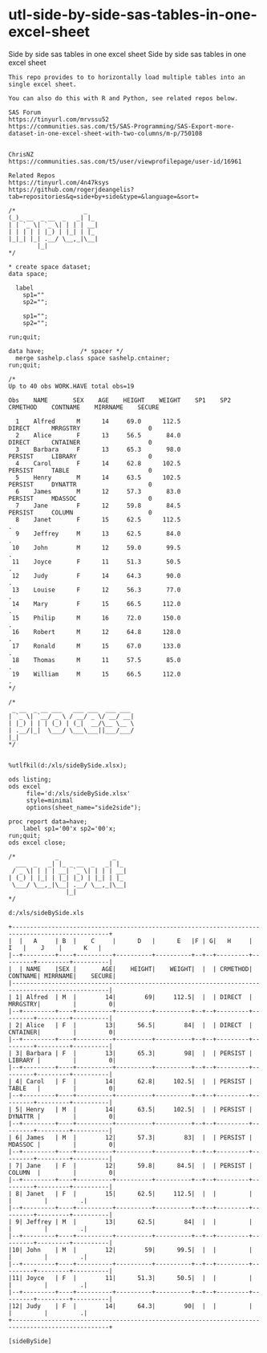 # utl-side-by-side-sas-tables-in-one-excel-sheet
Side by side sas tables in one excel sheet 
    Side by side sas tables in one excel sheet

    This repo provides to to horizontally load multiple tables into an single excel sheet.

    You can also do this with R and Python, see related repos below.

    SAS Forum
    https://tinyurl.com/mrvssu52
    https://communities.sas.com/t5/SAS-Programming/SAS-Export-more-dataset-in-one-excel-sheet-with-two-columns/m-p/750108


    ChrisNZ
    https://communities.sas.com/t5/user/viewprofilepage/user-id/16961

    Related Repos
    https://tinyurl.com/4n47ksys
    https://github.com/rogerjdeangelis?tab=repositories&q=side+by+side&type=&language=&sort=

    /*                   _
    (_)_ __  _ __  _   _| |_
    | | `_ \| `_ \| | | | __|
    | | | | | |_) | |_| | |_
    |_|_| |_| .__/ \__,_|\__|
            |_|
    */

    * create space dataset;
    data space;

      label
        sp1=""
        sp2="";

        sp1="";
        sp2="";

    run;quit;

    data have;          /* spacer */
      merge sashelp.class space sashelp.cntainer;
    run;quit;

    /*
    Up to 40 obs WORK.HAVE total obs=19

    Obs    NAME       SEX    AGE    HEIGHT    WEIGHT    SP1    SP2    CRMETHOD    CONTNAME    MIRRNAME    SECURE

      1    Alfred      M      14     69.0      112.5                  DIRECT      MRRGSTRY                   0
      2    Alice       F      13     56.5       84.0                  DIRECT      CNTAINER                   0
      3    Barbara     F      13     65.3       98.0                  PERSIST     LIBRARY                    0
      4    Carol       F      14     62.8      102.5                  PERSIST     TABLE                      0
      5    Henry       M      14     63.5      102.5                  PERSIST     DYNATTR                    0
      6    James       M      12     57.3       83.0                  PERSIST     MDASSOC                    0
      7    Jane        F      12     59.8       84.5                  PERSIST     COLUMN                     0
      8    Janet       F      15     62.5      112.5                                                         .
      9    Jeffrey     M      13     62.5       84.0                                                         .
     10    John        M      12     59.0       99.5                                                         .
     11    Joyce       F      11     51.3       50.5                                                         .
     12    Judy        F      14     64.3       90.0                                                         .
     13    Louise      F      12     56.3       77.0                                                         .
     14    Mary        F      15     66.5      112.0                                                         .
     15    Philip      M      16     72.0      150.0                                                         .
     16    Robert      M      12     64.8      128.0                                                         .
     17    Ronald      M      15     67.0      133.0                                                         .
     18    Thomas      M      11     57.5       85.0                                                         .
     19    William     M      15     66.5      112.0                                                         .
    */

    /*
     _ __  _ __ ___   ___ ___  ___ ___
    | `_ \| `__/ _ \ / __/ _ \/ __/ __|
    | |_) | | | (_) | (_|  __/\__ \__ \
    | .__/|_|  \___/ \___\___||___/___/
    |_|
    */


    %utlfkil(d:/xls/sideBySide.xlsx);

    ods listing;
    ods excel
         file='d:/xls/sideBySide.xlsx'
         style=minimal
         options(sheet_name="side2side");

    proc report data=have;
        label sp1='00'x sp2='00'x;
    run;quit;
    ods excel close;

    /*           _               _
      ___  _   _| |_ _ __  _   _| |_
     / _ \| | | | __| `_ \| | | | __|
    | (_) | |_| | |_| |_) | |_| | |_
     \___/ \__,_|\__| .__/ \__,_|\__|
                    |_|
    */

    d:/xls/sideBySide.xls

    +-------------------------------------------------------------------------------------------------+
    |  |   A     | B  |    C     |      D   |      E   |F | G|   H     |     I   |    J    |      K   |
    |--+---------+----+----------+----------+----------+--+--+---------+---------+---------+----------|
    |  | NAME    |SEX |       AGE|    HEIGHT|    WEIGHT|  |  | CRMETHOD| CONTNAME| MIRRNAME|    SECURE|
    |-------------------------------------------------------------------------------------------------|
    | 1| Alfred  | M  |        14|        69|     112.5|  |  | DIRECT  | MRRGSTRY|         |         0|
    |--+---------+----+----------+----------+----------+--+--+---------+---------+---------+----------|
    | 2| Alice   | F  |        13|      56.5|        84|  |  | DIRECT  | CNTAINER|         |         0|
    |--+---------+----+----------+----------+----------+--+--+---------+---------+---------+----------|
    | 3| Barbara | F  |        13|      65.3|        98|  |  | PERSIST | LIBRARY |         |         0|
    |--+---------+----+----------+----------+----------+--+--+---------+---------+---------+----------|
    | 4| Carol   | F  |        14|      62.8|     102.5|  |  | PERSIST | TABLE   |         |         0|
    |--+---------+----+----------+----------+----------+--+--+---------+---------+---------+----------|
    | 5| Henry   | M  |        14|      63.5|     102.5|  |  | PERSIST | DYNATTR |         |         0|
    |--+---------+----+----------+----------+----------+--+--+---------+---------+---------+----------|
    | 6| James   | M  |        12|      57.3|        83|  |  | PERSIST | MDASSOC |         |         0|
    |--+---------+----+----------+----------+----------+--+--+---------+---------+---------+----------|
    | 7| Jane    | F  |        12|      59.8|      84.5|  |  | PERSIST | COLUMN  |         |         0|
    |--+---------+----+----------+----------+----------+--+--+---------+---------+---------+----------|
    | 8| Janet   | F  |        15|      62.5|     112.5|  |  |         |         |         |         .|
    |--+---------+----+----------+----------+----------+--+--+---------+---------+---------+----------|
    | 9| Jeffrey | M  |        13|      62.5|        84|  |  |         |         |         |         .|
    |--+---------+----+----------+----------+----------+--+--+---------+---------+---------+----------|
    |10| John    | M  |        12|        59|      99.5|  |  |         |         |         |         .|
    |--+---------+----+----------+----------+----------+--+--+---------+---------+---------+----------|
    |11| Joyce   | F  |        11|      51.3|      50.5|  |  |         |         |         |         .|
    |--+---------+----+----------+----------+----------+--+--+---------+---------+---------+----------|
    |12| Judy    | F  |        14|      64.3|        90|  |  |         |         |         |         .|
    +-------------------------------------------------------------------------------------------------+

    [sideBySide]








